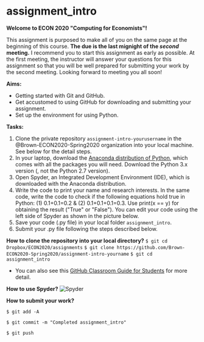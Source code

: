 # assignment_intro
**Welcome to ECON 2020 "Computing for Economists"!**

This assignment is purposed to make all of you on the same page at the beginning of this course. 
**The due is the last mignight of the *second* meeting.** I recommend you to start this assignment as early as possible. 
At the first meeting, the instructor will answer your questions for this assignment so that you will be well prepared for submitting your work by the second meeting. Looking forward to meeting you all soon!

**Aims:**
- Getting started with Git and GitHub. 
- Get accustomed to using GitHub for downloading and submitting your assignment. 
- Set up the environment for using Python.

**Tasks:**
1. Clone the private repository `assignment-intro-yourusername` in the @Brown-ECON2020-Spring2020 organization into your local machine. See below for the detail steps.  
1. In your laptop, download the [Anaconda distribution of Python](https://www.anaconda.com/distribution/), which comes with all the packages you will need. Download the Python 3.x version (, not the Python 2.7 version).
1. Open Spyder, an Integrated Development Environment (IDE), which is downloaded with the Anaconda distribution. 
1. Write the code to print your name and research interests. In the same code, write the code to check if the following equations hold true in Python: (1) 0.1+0.1=0.2 & (2) 0.1+0.1+0.1=0.3. Use print(x == y) for obtaining the result ("True" or "False"). You can edit your code using the left side of Spyder as shown in the picture below. 
1. Save your code (.py file) in your local folder `assignment_intro`.  
1. Submit your .py file following the steps described below. 


**How to clone the repository into your local directory?**
`$ git cd Dropbox/ECON2020/assignments`
`$ git clone https://github.com/Brown-ECON2020-Spring2020/assignment-intro-yourname`
`$ git cd assignment_intro`

- You can also see this [GitHub Classroom Guide for Students](https://github.com/jfiksel/github-classroom-for-students) for more detail.


**How to use Spyder?**
![Spyder](https://dl.dropboxusercontent.com/s/vqb91hwjyoecd5u/fig_spyder_1.png?dl=0 "Spyder")

**How to submit your work?**

`$ git add -A`

`$ git commit -m "Completed assignment_intro"`

`$ git push`





